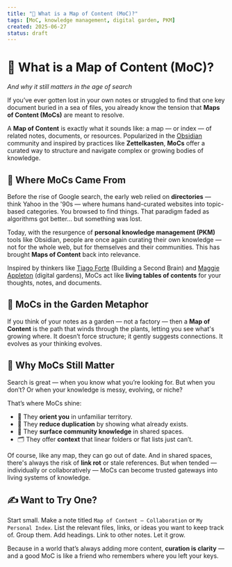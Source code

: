 ```yaml
---
title: "📍 What is a Map of Content (MoC)?"
tags: [MoC, knowledge management, digital garden, PKM]
created: 2025-06-27
status: draft
---
```


# 📍 What is a Map of Content (MoC)?
*And why it still matters in the age of search*

If you’ve ever gotten lost in your own notes or struggled to find that one key document buried in a sea of files, you already know the tension that **Maps of Content (MoCs)** are meant to resolve.

A **Map of Content** is exactly what it sounds like: a map — or index — of related notes, documents, or resources. Popularized in the [Obsidian](https://obsidian.md/) community and inspired by practices like **Zettelkasten**, **MoCs** offer a curated way to structure and navigate complex or growing bodies of knowledge.

## 🧠 Where MoCs Came From

Before the rise of Google search, the early web relied on **directories** — think Yahoo in the '90s — where humans hand-curated websites into topic-based categories. You browsed to find things. That paradigm faded as algorithms got better… but something was lost.

Today, with the resurgence of **personal knowledge management (PKM)** tools like Obsidian, people are once again curating their own knowledge — not for the whole web, but for themselves and their communities. This has brought **Maps of Content** back into relevance. 

Inspired by thinkers like [Tiago Forte](https://fortelabs.com/) (Building a Second Brain) and [Maggie Appleton](https://maggieappleton.com/garden-history) (digital gardens), MoCs act like **living tables of contents** for your thoughts, notes, and documents.

## 🌱 MoCs in the Garden Metaphor

If you think of your notes as a garden — not a factory — then a **Map of Content** is the path that winds through the plants, letting you see what's growing where. It doesn’t force structure; it gently suggests connections. It evolves as your thinking evolves.

## 🔁 Why MoCs Still Matter

Search is great — when you know what you’re looking for. But when you don’t? Or when your knowledge is messy, evolving, or niche?

That’s where MoCs shine:

- 🧭 They **orient you** in unfamiliar territory.
- 🧱 They **reduce duplication** by showing what already exists.
- 🤝 They **surface community knowledge** in shared spaces.
- 🗂️ They offer **context** that linear folders or flat lists just can’t.

Of course, like any map, they can go out of date. And in shared spaces, there's always the risk of **link rot** or stale references. But when tended — individually or collaboratively — MoCs can become trusted gateways into living systems of knowledge.

## ✍️ Want to Try One?

Start small. Make a note titled `Map of Content – Collaboration` or `My Personal Index`. List the relevant files, links, or ideas you want to keep track of. Group them. Add headings. Link to other notes. Let it grow.

Because in a world that’s always adding more content, **curation is clarity** — and a good MoC is like a friend who remembers where you left your keys.